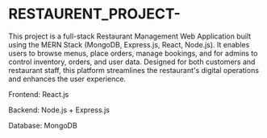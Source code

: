 # RESTAURENT_PROJECT-

This project is a full-stack Restaurant Management Web Application built using the MERN Stack (MongoDB, Express.js, React, Node.js). It enables users to browse menus, place orders, manage bookings, and for admins to control inventory, orders, and user data. Designed for both customers and restaurant staff, this platform streamlines the restaurant's digital operations and enhances the user experience.



Frontend: React.js

Backend: Node.js + Express.js

Database: MongoDB
